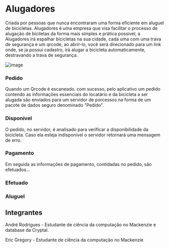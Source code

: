 # Alugadores
Criada por pessoas que nunca encontraram uma forma eficiente em aluguel de bicicletas. Alugadores é uma empresa que visa facilitar o processo de alugação de biciletas da forma mais simples e prática possivel, a Alugadores irá espalhar bicicletas na sua cidade, cada uma com uma trava de segurança e um qrcode, ao abrir-lo, você será direcionado para um link onde, se ja possui cadastro, irá alugar a bicicleta automaticamente, destravando a trava de segurança. 

![image](https://i.ibb.co/tLKwMV3/Alugadores-Flowchart.png)

### Pedido
Quando um Qrcode é escaneado. com sucesso, pelo aplicativo um pedido contendo as informações essenciais do locatário e da bicicleta a ser alugada são enviados para um servidor de porcessos na forma de um pacote de dados seguro denominado "Pedido".

### Disponível
O pedido, no servidor, é analisado para verificar a disponibilidade da bicicleta. Caso ela esteja indisponível o servidor retornará uma mensagem de erro.

### Pagamento
Em seguida as informações de pagamento, contidadas no pedido, são efetuados... 

### Efetuado


### Aluguel


## Integrantes
André Rodrigues - Estudante de ciência da computação no Mackenzie e database da Cryptal.

Eric Gregory - Estudante de ciência da computação no Mackenzie
